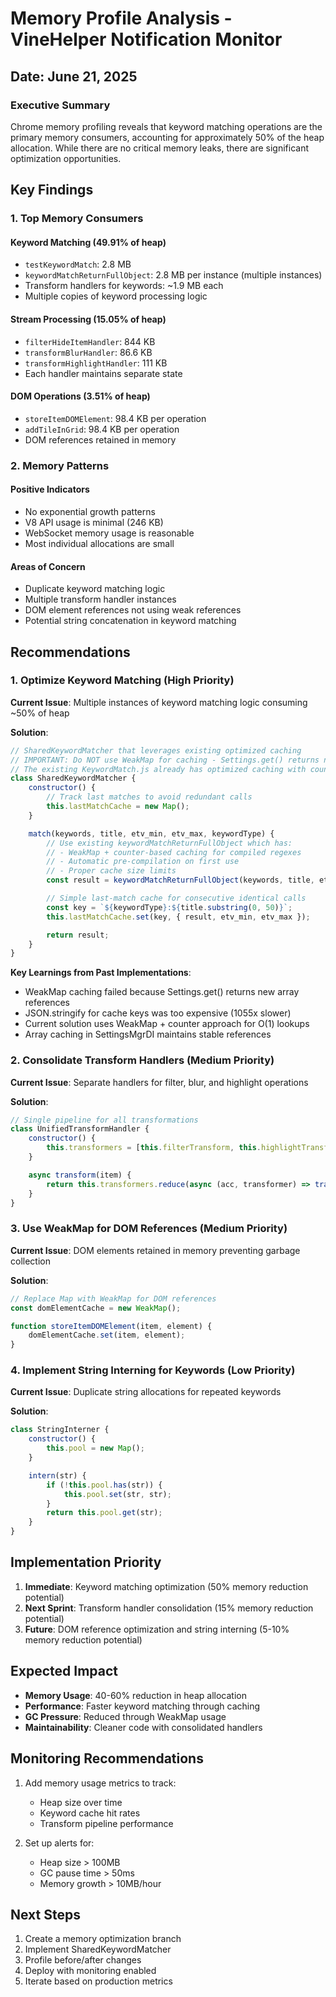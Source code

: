 # Memory Profile Analysis - VineHelper Notification Monitor

## Date: June 21, 2025

### Executive Summary

Chrome memory profiling reveals that keyword matching operations are the primary memory consumers, accounting for approximately 50% of the heap allocation. While there are no critical memory leaks, there are significant optimization opportunities.

## Key Findings

### 1. Top Memory Consumers

#### Keyword Matching (49.91% of heap)

- `testKeywordMatch`: 2.8 MB
- `keywordMatchReturnFullObject`: 2.8 MB per instance (multiple instances)
- Transform handlers for keywords: ~1.9 MB each
- Multiple copies of keyword processing logic

#### Stream Processing (15.05% of heap)

- `filterHideItemHandler`: 844 KB
- `transformBlurHandler`: 86.6 KB
- `transformHighlightHandler`: 111 KB
- Each handler maintains separate state

#### DOM Operations (3.51% of heap)

- `storeItemDOMElement`: 98.4 KB per operation
- `addTileInGrid`: 98.4 KB per operation
- DOM references retained in memory

### 2. Memory Patterns

#### Positive Indicators

- No exponential growth patterns
- V8 API usage is minimal (246 KB)
- WebSocket memory usage is reasonable
- Most individual allocations are small

#### Areas of Concern

- Duplicate keyword matching logic
- Multiple transform handler instances
- DOM element references not using weak references
- Potential string concatenation in keyword matching

## Recommendations

### 1. Optimize Keyword Matching (High Priority)

**Current Issue**: Multiple instances of keyword matching logic consuming ~50% of heap

**Solution**:

```javascript
// SharedKeywordMatcher that leverages existing optimized caching
// IMPORTANT: Do NOT use WeakMap for caching - Settings.get() returns new arrays
// The existing KeywordMatch.js already has optimized caching with counter-based keys
class SharedKeywordMatcher {
	constructor() {
		// Track last matches to avoid redundant calls
		this.lastMatchCache = new Map();
	}

	match(keywords, title, etv_min, etv_max, keywordType) {
		// Use existing keywordMatchReturnFullObject which has:
		// - WeakMap + counter-based caching for compiled regexes
		// - Automatic pre-compilation on first use
		// - Proper cache size limits
		const result = keywordMatchReturnFullObject(keywords, title, etv_min, etv_max);

		// Simple last-match cache for consecutive identical calls
		const key = `${keywordType}:${title.substring(0, 50)}`;
		this.lastMatchCache.set(key, { result, etv_min, etv_max });

		return result;
	}
}
```

**Key Learnings from Past Implementations**:

- WeakMap caching failed because Settings.get() returns new array references
- JSON.stringify for cache keys was too expensive (1055x slower)
- Current solution uses WeakMap + counter approach for O(1) lookups
- Array caching in SettingsMgrDI maintains stable references

### 2. Consolidate Transform Handlers (Medium Priority)

**Current Issue**: Separate handlers for filter, blur, and highlight operations

**Solution**:

```javascript
// Single pipeline for all transformations
class UnifiedTransformHandler {
	constructor() {
		this.transformers = [this.filterTransform, this.highlightTransform, this.blurTransform];
	}

	async transform(item) {
		return this.transformers.reduce(async (acc, transformer) => transformer(await acc), Promise.resolve(item));
	}
}
```

### 3. Use WeakMap for DOM References (Medium Priority)

**Current Issue**: DOM elements retained in memory preventing garbage collection

**Solution**:

```javascript
// Replace Map with WeakMap for DOM references
const domElementCache = new WeakMap();

function storeItemDOMElement(item, element) {
	domElementCache.set(item, element);
}
```

### 4. Implement String Interning for Keywords (Low Priority)

**Current Issue**: Duplicate string allocations for repeated keywords

**Solution**:

```javascript
class StringInterner {
	constructor() {
		this.pool = new Map();
	}

	intern(str) {
		if (!this.pool.has(str)) {
			this.pool.set(str, str);
		}
		return this.pool.get(str);
	}
}
```

## Implementation Priority

1. **Immediate**: Keyword matching optimization (50% memory reduction potential)
2. **Next Sprint**: Transform handler consolidation (15% memory reduction potential)
3. **Future**: DOM reference optimization and string interning (5-10% memory reduction potential)

## Expected Impact

- **Memory Usage**: 40-60% reduction in heap allocation
- **Performance**: Faster keyword matching through caching
- **GC Pressure**: Reduced through WeakMap usage
- **Maintainability**: Cleaner code with consolidated handlers

## Monitoring Recommendations

1. Add memory usage metrics to track:
    - Heap size over time
    - Keyword cache hit rates
    - Transform pipeline performance

2. Set up alerts for:
    - Heap size > 100MB
    - GC pause time > 50ms
    - Memory growth > 10MB/hour

## Next Steps

1. Create a memory optimization branch
2. Implement SharedKeywordMatcher
3. Profile before/after changes
4. Deploy with monitoring enabled
5. Iterate based on production metrics
